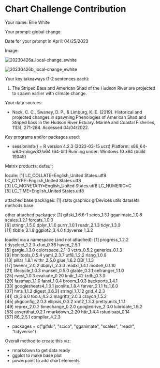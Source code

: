 # Chart Challenge Contribution

Your name: Ellie White

Your prompt: global change

Date for your prompt in April: 04/25/2023

Image: 

![20230426a_local-change_ewhite](/uploads/0944d1885df9dbe2ea7d7bf2d5f6a7e2/20230426a_local-change_ewhite.png)

![20230426b_local-change_ewhite](/uploads/56a5134afe9df04e7a45c17384e9ea58/20230426b_local-change_ewhite.png)

Your key takeaways (1-2 sentences each):

1. The Striped Bass and American Shad of the Hudson River are projected to spawn earlier with climate change.

Your data sources: 

*  Nack, C. C., Swaney, D. P., & Limburg, K. E. (2019). Historical and projected changes in spawning Phenologies of American Shad and Striped bass in the Hudson River Estuary. Marine and Coastal Fisheries, 11(3), 271-284. Accessed 04/04/2022.

Key programs and/or packages used:
* sessionInfo() = R version 4.2.3 (2023-03-15 ucrt)
Platform: x86_64-w64-mingw32/x64 (64-bit)
Running under: Windows 10 x64 (build 19045)

Matrix products: default

locale:
[1] LC_COLLATE=English_United States.utf8  LC_CTYPE=English_United States.utf8   
[3] LC_MONETARY=English_United States.utf8 LC_NUMERIC=C                          
[5] LC_TIME=English_United States.utf8

attached base packages:
[1] stats     graphics  grDevices utils     datasets  methods   base     

other attached packages:
 [1] gifski_1.6.6-1  scico_1.3.1     gganimate_1.0.8 scales_1.2.1    forcats_1.0.0  
 [6] stringr_1.5.0   dplyr_1.1.0     purrr_1.0.1     readr_2.1.3     tidyr_1.3.0    
[11] tibble_3.1.8    ggplot2_3.4.0   tidyverse_1.3.2

loaded via a namespace (and not attached):
 [1] progress_1.2.2      tidyselect_1.2.0    xfun_0.36           haven_2.5.1        
 [5] gargle_1.3.0        colorspace_2.1-0    vctrs_0.5.2         generics_0.1.3     
 [9] htmltools_0.5.4     yaml_2.3.7          utf8_1.2.2          rlang_1.0.6        
[13] pillar_1.8.1        withr_2.5.0         glue_1.6.2          DBI_1.1.3          
[17] tweenr_2.0.2        dbplyr_2.3.0        readxl_1.4.1        modelr_0.1.10      
[21] lifecycle_1.0.3     munsell_0.5.0       gtable_0.3.1        cellranger_1.1.0   
[25] rvest_1.0.3         evaluate_0.20       knitr_1.42          tzdb_0.3.0         
[29] fastmap_1.1.0       fansi_1.0.4         broom_1.0.3         backports_1.4.1    
[33] googlesheets4_1.0.1 jsonlite_1.8.4      farver_2.1.1        fs_1.6.0           
[37] hms_1.1.2           digest_0.6.31       stringi_1.7.12      grid_4.2.3         
[41] cli_3.6.0           tools_4.2.3         magrittr_2.0.3      crayon_1.5.2       
[45] pkgconfig_2.0.3     ellipsis_0.3.2      xml2_1.3.3          prettyunits_1.1.1  
[49] reprex_2.0.2        timechange_0.2.0    googledrive_2.0.0   lubridate_1.9.2    
[53] assertthat_0.2.1    rmarkdown_2.20      httr_1.4.4          rstudioapi_0.14    
[57] R6_2.5.1            compiler_4.2.3 

* packages = c("gifski", "scico", "gganimate", "scales", "readr", "tidyverse")

Overall method to create this viz:
* rmarkdown to get data ready 
* ggplot to make base plot 
* powerpoint to add chart elements

